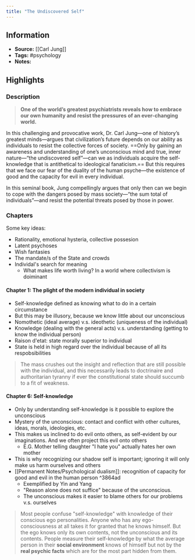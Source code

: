 ```yaml
---
title: "The Undiscovered Self"
---
```

## Information
- **Source:** [[Carl Jung]]
- **Tags:** #psychology 
- **Notes:** 

## Highlights
### Description
> **One of the world’s greatest psychiatrists reveals how to embrace our own humanity and resist the pressures of an ever-changing world.**  
> 
  In this challenging and provocative work, Dr. Carl Jung—one of history’s greatest minds—argues that civilization’s future depends on our ability as individuals to resist the collective forces of society. ==Only by gaining an awareness and understanding of one’s unconscious mind and true, inner nature—“the undiscovered self”—can we as individuals acquire the self-knowledge that is antithetical to ideological fanaticism.== But this requires that we face our fear of the duality of the human psyche—the existence of good and the capacity for evil in every individual.  
>
  In this seminal book, Jung compellingly argues that only then can we begin to cope with the dangers posed by mass society—“the sum total of individuals”—and resist the potential threats posed by those in power.

### Chapters

Some key ideas:
- Rationality, emotional hysteria, collective possesion
- Latent psychoses
- Wish fantasies
- The mandate/s of the State and crowds
- Individal's search for meaning
	- What makes life worth living? In a world where collectivism is doiminant

#### Chapter 1: The plight of the modern individual in society

- Self-knowledge defined as knowing what to do in a certain circumstance
- But this may be illusory, because we know little about our unconscious
- Nomothetic (ideal average) v.s. ideothetic (uniqueness of the individual) 
- Knowledge (dealing with the general acts) v.s. understanding (getting to know the individual person)
- Raison d'etat: state morally superior to individual
- State is held in high regard over the individual because of all its respobsibilities

> The mass crushes out the insight and reflection that are still possible with the individual, and this necessarily leads to doctrinaire and authoritarian tyranny if ever the constitutional state should succumb to a fit of weakness.

#### Chapter 6: Self-knowledge

- Only by understanding self-knowledge is it possible to explore the unconscious
- Mystery of the unconscious: contact and conflict with other cultures, ideas, morals, ideologies, etc.
- This makes us inclined to do evil onto others, as self-evident by our imaginations. And we often project this evil onto others
	- E.G. Mother telling daughter "I hate you" actually hates her own mother
- This is why recognizing our shadow self is important; ignoring it will only make us harm ourselves and others
- [[Permanent Notes/Psychological dualism]]: recognition of capacity for good and evil in the human person ^3864ad
	- Exemplified by Yin and Yang
	- "Reason alone does not suffice" because of the unconscious.
	- The unconscious makes it easier to blame others for our problems v.s. ourselves

> Most people confuse "self-knowledge" with knowledge of their conscious ego personalities. Anyone who has any ego-consciousness at all takes it for granted that he knows himself. But the ego knows only its own contents, not the unconscious and its contents.
> People measure their self-knowledge by what the average person in their **social environment** knows of himself but not by the **real psychic facts** which are for the most part hidden from them.